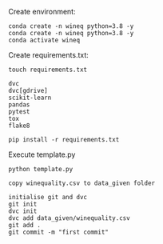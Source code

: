 Create environment:

```
conda create -n wineq python=3.8 -y
conda create -n wineq python=3.8 -y
conda activate wineq
```

Create requirements.txt:

```
touch requirements.txt

dvc
dvc[gdrive]
scikit-learn
pandas
pytest
tox
flake8

pip install -r requirements.txt

```

Execute template.py
```
python template.py
```

```
copy winequality.csv to data_given folder
```

```
initialise git and dvc
git init
dvc init
dvc add data_given/winequality.csv
git add .
git commit -m "first commit"
```